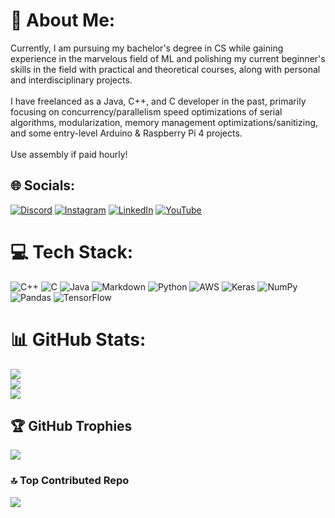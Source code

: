 # 💫 About Me:
Currently, I am pursuing my bachelor's degree in CS while gaining experience in the marvelous field of ML and polishing my current beginner's skills in the field with practical and theoretical courses, along with personal and interdisciplinary projects.<br><br>I have freelanced as a Java, C++, and C developer in the past, primarily focusing on concurrency/parallelism speed optimizations of serial algorithms, modularization, memory management optimizations/sanitizing, and some entry-level Arduino & Raspberry Pi 4 projects.<br><br>Use assembly if paid hourly!


## 🌐 Socials:
[![Discord](https://img.shields.io/badge/Discord-%237289DA.svg?logo=discord&logoColor=white)](https://discord.gg/tacos6189) [![Instagram](https://img.shields.io/badge/Instagram-%23E4405F.svg?logo=Instagram&logoColor=white)](https://instagram.com/alex22qqzz) [![LinkedIn](https://img.shields.io/badge/LinkedIn-%230077B5.svg?logo=linkedin&logoColor=white)](https://linkedin.com/in/alexander-quesada-quesada-b91348259) [![YouTube](https://img.shields.io/badge/YouTube-%23FF0000.svg?logo=YouTube&logoColor=white)](https://youtube.com/@@alexqq7607) 

# 💻 Tech Stack:
![C++](https://img.shields.io/badge/c++-%2300599C.svg?style=for-the-badge&logo=c%2B%2B&logoColor=white) ![C](https://img.shields.io/badge/c-%2300599C.svg?style=for-the-badge&logo=c&logoColor=white) ![Java](https://img.shields.io/badge/java-%23ED8B00.svg?style=for-the-badge&logo=java&logoColor=white) ![Markdown](https://img.shields.io/badge/markdown-%23000000.svg?style=for-the-badge&logo=markdown&logoColor=white) ![Python](https://img.shields.io/badge/python-3670A0?style=for-the-badge&logo=python&logoColor=ffdd54) ![AWS](https://img.shields.io/badge/AWS-%23FF9900.svg?style=for-the-badge&logo=amazon-aws&logoColor=white) ![Keras](https://img.shields.io/badge/Keras-%23D00000.svg?style=for-the-badge&logo=Keras&logoColor=white) ![NumPy](https://img.shields.io/badge/numpy-%23013243.svg?style=for-the-badge&logo=numpy&logoColor=white) ![Pandas](https://img.shields.io/badge/pandas-%23150458.svg?style=for-the-badge&logo=pandas&logoColor=white) ![TensorFlow](https://img.shields.io/badge/TensorFlow-%23FF6F00.svg?style=for-the-badge&logo=TensorFlow&logoColor=white)
# 📊 GitHub Stats:
![](https://github-readme-stats.vercel.app/api?username=papitaAlgodonCplusplus&theme=synthwave&hide_border=false&include_all_commits=true&count_private=false)<br/>
![](https://github-readme-streak-stats.herokuapp.com/?user=papitaAlgodonCplusplus&theme=synthwave&hide_border=false)<br/>
![](https://github-readme-stats.vercel.app/api/top-langs/?username=papitaAlgodonCplusplus&theme=synthwave&hide_border=false&include_all_commits=true&count_private=false&layout=compact)

## 🏆 GitHub Trophies
![](https://github-profile-trophy.vercel.app/?username=papitaAlgodonCplusplus&theme=radical&no-frame=false&no-bg=false&margin-w=4)

### 🔝 Top Contributed Repo
![](https://github-contributor-stats.vercel.app/api?username=papitaAlgodonCplusplus&limit=5&theme=nord&combine_all_yearly_contributions=true)
